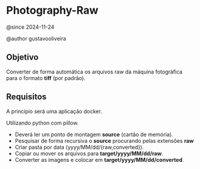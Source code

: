 # Photography-Raw

@since 2024-11-24

@author gustavooliveira

## Objetivo

Converter de forma automática os arquivos raw da máquina fotográfica para o formato **tiff** (por padrão).


## Requisitos

A princípio será uma aplicação docker.

Utilizando python com pillow.

* Deverá ler um ponto de montagem **source** (cartão de memória).
* Pesquisar de forma recursiva o **source** procurando pelas extensões **raw**
* Criar pasta por data (yyyy/MM/dd/{raw,converted}).
* Copiar ou mover os arquivos para **target/yyyy/MM/dd/raw**.
* Converter as imagens e colocar em **target/yyyy/MM/dd/converted**.



